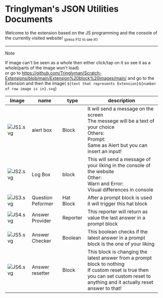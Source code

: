 # Tringlyman's JSON Utilities Documents


Welcome to the extension based on the JS programming and the console of the currently visited website! <sub>(press F12 to see it!)</sub>

---
>[!NOTE]
>If image can't be seen as a whole then either click/tap on it so see it as a whole(parts of the image won't load)\
>or go to https://github.com/Tringlyman/Scratch-Extensions/blob/main/Extension%20block%20images/main/ and go to the Extension and then the image( `${text that represents Extension}${number of row image is in}.svg`)


|Image|name|type|description|
|---|---|---|---|
|![JS1.svg](https://github.com/Tringlyman/docs.Scratch-Extensions/blob/main/Extension%20block%20images/main/JS%20Extension/JS1.svg)|alert box|Block|It will send a message on the screen<br>The messege will be a text of your choice<br>Others:<br>Prompt:<br>Same as Alert but you can insert an input!|
|![JS2.svg](https://github.com/Tringlyman/docs.Scratch-Extensions/blob/main/Extension%20block%20images/main/JS%20Extension/JS2.svg)|Log Box|block|This will send a message of your liking in the console of the website<br>Other:<br>Warn and Error:<br>Visual differences in console|
|![JS3.svg](https://github.com/Tringlyman/docs.Scratch-Extensions/blob/main/Extension%20block%20images/main/JS%20Extension/JS3.svg)|Question Peformer|Hat Block|After a prompt block is used it will trigger this hat block|
|![JS4.svg](https://github.com/Tringlyman/docs.Scratch-Extensions/blob/main/Extension%20block%20images/main/JS%20Extension/JS4.svg)|Answer Provider|Reporter|This reporter will return as value the last answer in a prompt block|
|![JS5.svg](https://github.com/Tringlyman/docs.Scratch-Extensions/blob/main/Extension%20block%20images/main/JS%20Extension/JS5.svg)|Answer Checker|Boolean|This boolean checks if the latest answer in a prompt block is the one of your liking|
|![JS6.svg](https://github.com/Tringlyman/docs.Scratch-Extensions/blob/main/Extension%20block%20images/main/JS%20Extension/JS6.svg)|Answer resetter|Block|This block is changing the latest answer from a prompt block to nothing<br>If custom reset is true then you can set custom reset to anything and it actually reset answer to that!|
